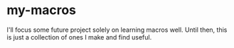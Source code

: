 # my-macros

I'll focus some future project solely on learning macros well. Until then, this is just a collection of ones I make and find useful.
